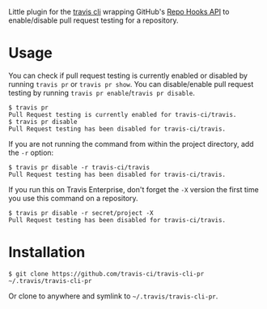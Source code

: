 Little plugin for the [travis cli](https://github.com/travis-ci/travis#command-line-client) wrapping GitHub's [Repo Hooks API](http://developer.github.com/v3/repos/hooks/) to enable/disable pull request testing for a repository.

# Usage

You can check if pull request testing is currently enabled or disabled by running `travis pr` or `travis pr show`. You can disable/enable pull request testing by running `travis pr enable`/`travis pr disable`.

    $ travis pr
    Pull Request testing is currently enabled for travis-ci/travis.
    $ travis pr disable
    Pull Request testing has been disabled for travis-ci/travis.

If you are not running the command from within the project directory, add the `-r` option:

    $ travis pr disable -r travis-ci/travis
    Pull Request testing has been disabled for travis-ci/travis.


If you run this on Travis Enterprise, don't forget the `-X` version the first time you use this command on a repository.

    $ travis pr disable -r secret/project -X
    Pull Request testing has been disabled for travis-ci/travis.

# Installation

    $ git clone https://github.com/travis-ci/travis-cli-pr ~/.travis/travis-cli-pr

Or clone to anywhere and symlink to `~/.travis/travis-cli-pr`.
